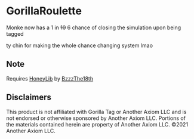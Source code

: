 # GorillaRoulette
Monke now has a 1 in ~~10~~ 6 chance of closing the simulation upon being tagged

ty chin for making the whole chance changing system lmao

## Note
Requires [HoneyLib](https://github.com/BzzzThe18th/HoneyLib/releases/latest) by [BzzzThe18th](https://github.com/BzzzThe18th)

## Disclaimers
This product is not affiliated with Gorilla Tag or Another Axiom LLC and is not endorsed or otherwise sponsored by Another Axiom LLC. Portions of the materials contained herein are property of Another Axiom LLC. ©2021 Another Axiom LLC.
